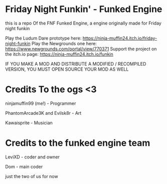  # Friday Night Funkin' - Funked Engine
   this is a repo Of the FNF Funked Engine, a engine originally made for Friday night funkin
   
   Play the Ludum Dare prototype here: https://ninja-muffin24.itch.io/friday-night-funkin Play the Newgrounds one here: https://www.newgrounds.com/portal/view/770371 Support the project on the itch.io page: https://ninja-muffin24.itch.io/funkin

IF YOU MAKE A MOD AND DISTRIBUTE A MODIFIED / RECOMPILED VERSION, YOU MUST OPEN SOURCE YOUR MOD AS WELL

# Credits To the ogs <3
ninjamuffin99 (me!) - Programmer

PhantomArcade3K and Evilsk8r - Art

Kawaisprite - Musician
# Credits to the funked engine team

LeviXD - coder and owner

Dom - main coder 
 
 just the two of us for now
  
 
